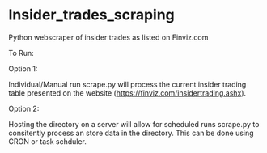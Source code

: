 # Insider_trades_scraping
Python webscraper of insider trades as listed on Finviz.com

To Run:
    
Option 1:

Individual/Manual run scrape.py will process the current insider trading
        table presented on the website (https://finviz.com/insidertrading.ashx).

Option 2: 

Hosting the directory on a server will allow for scheduled runs scrape.py
        to consitently process an store data in the directory. This can be done using
        CRON or task schduler. 
